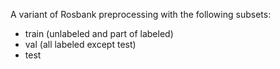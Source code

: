 A variant of Rosbank preprocessing with the following subsets:
- train (unlabeled and part of labeled)
- val (all labeled except test)
- test
